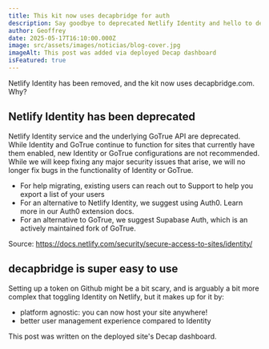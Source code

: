 ```yaml
---
title: This kit now uses decapbridge for auth
description: Say goodbye to deprecated Netlify Identity and hello to decapbridge
author: Geoffrey
date: 2025-05-17T16:10:00.000Z
image: src/assets/images/noticias/blog-cover.jpg
imageAlt: This post was added via deployed Decap dashboard
isFeatured: true
---
```


Netlify Identity has been removed, and the kit now uses decapbridge.com. Why?

## Netlify Identity has been deprecated

Netlify Identity service and the underlying GoTrue API are deprecated. While Identity and GoTrue continue to function for sites that currently have them enabled, new Identity or GoTrue configurations are not recommended. While we will keep fixing any major security issues that arise, we will no longer fix bugs in the functionality of Identity or GoTrue.

- For help migrating, existing users can reach out to Support to help you export a list of your users
- For an alternative to Netlify Identity, we suggest using Auth0. Learn more in our Auth0 extension docs.
- For an alternative to GoTrue, we suggest Supabase Auth, which is an actively maintained fork of GoTrue.

Source: https://docs.netlify.com/security/secure-access-to-sites/identity/

## decapbridge is super easy to use

Setting up a token on Github might be a bit scary, and is arguably a bit more complex that toggling Identity on Netlify, but it makes up for it by:

- platform agnostic: you can now host your site anywhere!
- better user management experience compared to Identity

This post was written on the deployed site's Decap dashboard.
